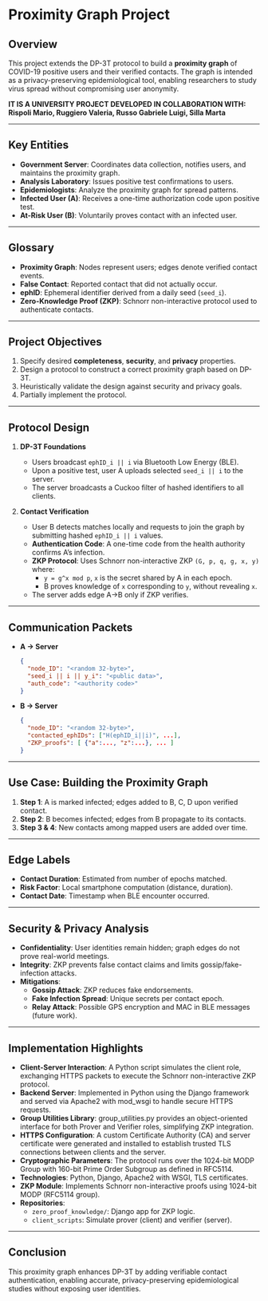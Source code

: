 # Proximity Graph Project

## Overview
This project extends the DP-3T protocol to build a **proximity graph** of COVID-19 positive users and their verified contacts. The graph is intended as a privacy-preserving epidemiological tool, enabling researchers to study virus spread without compromising user anonymity.

**IT IS A UNIVERSITY PROJECT DEVELOPED IN COLLABORATION WITH: Rispoli Mario, Ruggiero Valeria, Russo Gabriele Luigi, Silla Marta**

---

## Key Entities
- **Government Server**: Coordinates data collection, notifies users, and maintains the proximity graph.
- **Analysis Laboratory**: Issues positive test confirmations to users.
- **Epidemiologists**: Analyze the proximity graph for spread patterns.
- **Infected User (A)**: Receives a one-time authorization code upon positive test.
- **At-Risk User (B)**: Voluntarily proves contact with an infected user.

---

## Glossary
- **Proximity Graph**: Nodes represent users; edges denote verified contact events.
- **False Contact**: Reported contact that did not actually occur.
- **ephID**: Ephemeral identifier derived from a daily seed (`seed_i`).
- **Zero-Knowledge Proof (ZKP)**: Schnorr non-interactive protocol used to authenticate contacts.

---

## Project Objectives
1. Specify desired **completeness**, **security**, and **privacy** properties.
2. Design a protocol to construct a correct proximity graph based on DP-3T.
3. Heuristically validate the design against security and privacy goals.
4. Partially implement the protocol.

---

## Protocol Design

1. **DP-3T Foundations**  
   - Users broadcast `ephID_i || i` via Bluetooth Low Energy (BLE).  
   - Upon a positive test, user A uploads selected `seed_i || i` to the server.  
   - The server broadcasts a Cuckoo filter of hashed identifiers to all clients.

2. **Contact Verification**  
   - User B detects matches locally and requests to join the graph by submitting hashed `ephID_i || i` values.
   - **Authentication Code**: A one-time code from the health authority confirms A’s infection.
   - **ZKP Protocol**: Uses Schnorr non-interactive ZKP `(G, p, q, g, x, y)` where:
     - `y = g^x mod p`, `x` is the secret shared by A in each epoch.
     - B proves knowledge of `x` corresponding to `y`, without revealing `x`.
   - The server adds edge A→B only if ZKP verifies.

---

## Communication Packets

- **A → Server**  
  ```json
  {
    "node_ID": "<random 32-byte>",
    "seed_i || i || y_i": "<public data>",
    "auth_code": "<authority code>"
  }
  ```

- **B → Server**
  ```json
  {
    "node_ID": "<random 32-byte>",
    "contacted_ephIDs": ["H(ephID_i||i)", ...],
    "ZKP_proofs": [ {"a":..., "z":...}, ... ]
  }
  ```

---

## Use Case: Building the Proximity Graph

1. **Step 1**: A is marked infected; edges added to B, C, D upon verified contact.
2. **Step 2**: B becomes infected; edges from B propagate to its contacts.
3. **Step 3 & 4**: New contacts among mapped users are added over time.

---

## Edge Labels

- **Contact Duration**: Estimated from number of epochs matched.
- **Risk Factor**: Local smartphone computation (distance, duration).
- **Contact Date**: Timestamp when BLE encounter occurred.

---

## Security & Privacy Analysis

- **Confidentiality**: User identities remain hidden; graph edges do not prove real-world meetings.
- **Integrity**: ZKP prevents false contact claims and limits gossip/fake-infection attacks.
- **Mitigations**:
  - **Gossip Attack**: ZKP reduces fake endorsements.
  - **Fake Infection Spread**: Unique secrets per contact epoch.
  - **Relay Attack**: Possible GPS encryption and MAC in BLE messages (future work).

---

## Implementation Highlights

- **Client-Server Interaction**: A Python script simulates the client role, exchanging HTTPS packets to execute the Schnorr non-interactive ZKP protocol.
- **Backend Server**: Implemented in Python using the Django framework and served via Apache2 with mod_wsgi to handle secure HTTPS requests.
- **Group Utilities Library**: group_utilities.py provides an object-oriented interface for both Prover and Verifier roles, simplifying ZKP integration.
- **HTTPS Configuration**: A custom Certificate Authority (CA) and server certificate were generated and installed to establish trusted TLS connections between clients and the server.
- **Cryptographic Parameters**: The protocol runs over the 1024-bit MODP Group with 160-bit Prime Order Subgroup as defined in RFC5114.
- **Technologies**: Python, Django, Apache2 with WSGI, TLS certificates.
- **ZKP Module**: Implements Schnorr non-interactive proofs using 1024-bit MODP (RFC5114 group).
- **Repositories**:
  - `zero_proof_knowledge/`: Django app for ZKP logic.
  - `client_scripts`: Simulate prover (client) and verifier (server).

---

## Conclusion

This proximity graph enhances DP-3T by adding verifiable contact authentication, enabling accurate, privacy-preserving epidemiological studies without exposing user identities.
